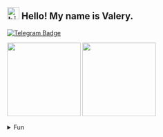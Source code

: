 ## <img src="https://user-images.githubusercontent.com/1303154/88677602-1635ba80-d120-11ea-84d8-d263ba5fc3c0.gif" width="28px" height="28px" alt="hi"> Hello! My name is Valery. 

[![Telegram Badge](https://img.shields.io/badge/-@neugomonov__v-black?style=for-the-badge&labelColor=black&logo=telegram&logoColor=0088cc&link=https://t.me/neugomonov_v)](https://t.me/neugomonov_v)

<div>
  <img height="170em" align=top src="https://github-readme-stats.vercel.app/api/top-langs/?username=neugomonov&theme=dark&hide_border=true&layout=compact&border_radius=25"/> 
  <img height="170em" align=top src="https://github-readme-stats.vercel.app/api?username=neugomonov&show_icons=true&theme=dark&hide_border=true&border_radius=25&icon_color=blue"/>
</div>
<br>
<details>
<summary>
  Fun
</summary>

<br>

Every [🔄](https://github.com/neugomonov) in [📜](https://github.com/neugomonov/neugomonov)   
  
![visitors](https://visitor-badge.glitch.me/badge?page_id=neugomonov.neugomonov&left_color=black&right_color=blue)  
a visitor passes. :(  
Together we can stop this!  
Please, spread the word.  
Thank you for your attention! :) 

  <br>
  <br>
  <img width="400em" align=top src="http://github-readme-streak-stats.herokuapp.com?user=neugomonov&theme=dark&hide_border=true"/>
  <br>
  <br>
  
  <img width="100%" align=top src="https://activity-graph.herokuapp.com/graph?username=neugomonov&theme=react-dark"/>  
  
  <pre>  
                                                                                                   ^ cat ^     

                        /)
                /\_/\  ((
              =( ^_^ )= ))
               /  Y  \_//
    ---------{_}^----------------
               ^ cat ^
    
               v snek v
 </pre>  
   
  <img width="100%" align=top src="https://github.com/neugomonov/neugomonov/blob/output/github-contribution-grid-snake.svg"/>

</details>
